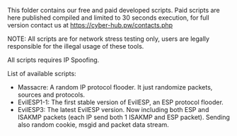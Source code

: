 This folder contains our free and paid developed scripts.
Paid scripts are here published compiled and limited to 30 seconds execution, for full version contact us at https://cyber-hub.pw/contacts.php

NOTE: All scripts are for network stress testing only, users are legally responsible for the illegal usage of these tools.

All scripts requires IP Spoofing.

List of available scripts:

- Massacre: A random IP protocol flooder. It just randomize packets, sources and protocols.
- EvilESP1-1: The first stable version of EvilESP, an ESP protocol flooder. 
- EvilESP3: The latest EvilESP version. Now including both ESP and ISAKMP packets (each IP send both 1 ISAKMP and ESP packet). Sending also random cookie, msgid and packet data stream.
